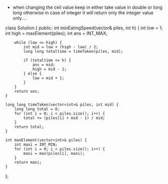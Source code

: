 - when changing the ceil value keep in either take value in double or long long otherwise in case of 
integer it will return only the integer value only....

class Solution {
public:
    int minEatingSpeed(vector<int>& piles, int h) {
        int low = 1;
        int high = maxElement(piles); 
        int ans = INT_MAX;

        while (low <= high) {
            int mid = low + (high - low) / 2;
            long long totaltime = timeTaken(piles, mid);

            if (totaltime <= h) {
                ans = mid;
                high = mid - 1;
            } else {
                low = mid + 1;
            }
        }
        return ans;
    }

    long long timeTaken(vector<int>& piles, int mid) {
        long long total = 0; 
        for (int i = 0; i < piles.size(); i++) {
            total += (piles[i] + mid - 1) / mid; 
        }
        return total;
    }

    int maxElement(vector<int>& piles) {
        int maxi = INT_MIN;
        for (int i = 0; i < piles.size(); i++) {
            maxi = max(piles[i], maxi);
        }
        return maxi;
    }
};